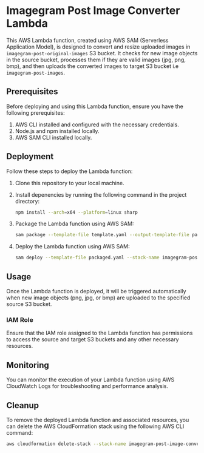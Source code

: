 # Imagegram Post Image Converter Lambda

This AWS Lambda function, created using AWS SAM (Serverless Application Model), is designed to convert and resize uploaded images in `imagegram-post-original-images` S3 bucket. It checks for new image objects in the source bucket, processes them if they are valid images (jpg, png, bmp), and then uploads the converted images to target S3 bucket i.e `imagegram-post-images`.

## Prerequisites

Before deploying and using this Lambda function, ensure you have the following prerequisites:

1. AWS CLI installed and configured with the necessary credentials.
2. Node.js and npm installed locally.
3. AWS SAM CLI installed locally.

## Deployment

Follow these steps to deploy the Lambda function:

1. Clone this repository to your local machine.
2. Install depenencies by running the following command in the project directory:

   ```bash
   npm install --arch=x64 --platform=linux sharp
   ```
3. Package the Lambda function using AWS SAM:

   ```bash
   sam package --template-file template.yaml --output-template-file packaged.yaml --s3-bucket imagegram-post-image-converter-lambda-deployement
   ```
4. Deploy the Lambda function using AWS SAM:

   ```bash
   sam deploy --template-file packaged.yaml --stack-name imagegram-post-image-converter-lambda-stack --capabilities CAPABILITY_IAM
   ```

## Usage

Once the Lambda function is deployed, it will be triggered automatically when new image objects (png, jpg, or bmp) are uploaded to the specified source S3 bucket.

### IAM Role

Ensure that the IAM role assigned to the Lambda function has permissions to access the source and target S3 buckets and any other necessary resources.

## Monitoring

You can monitor the execution of your Lambda function using AWS CloudWatch Logs for troubleshooting and performance analysis.

## Cleanup

To remove the deployed Lambda function and associated resources, you can delete the AWS CloudFormation stack using the following AWS CLI command:

```bash
aws cloudformation delete-stack --stack-name imagegram-post-image-converter-lambda-stac
```
